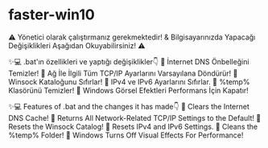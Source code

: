 # faster-win10

⚠ Yönetici olarak çalıştırmanız gerekmektedir! & Bilgisayarınızda Yapacağı Değişiklikleri Aşağıdan Okuyabilirsiniz! ⚠

✨💻 .bat'ın özellikleri ve yaptığı değişiklikler👇
🚀 İnternet DNS Önbelleğini Temizler!
🚀 Ağ İle İlgili Tüm TCP/IP Ayarlarını Varsayılana Döndürür!
🚀 Winsock Kataloğunu Sıfırlar!
🚀 IPv4 ve IPv6 Ayarlarını Sıfırlar.
🚀 %temp% Klasörünü Temizler!
🚀 Windows Görsel Efektleri Performans İçin Kapatır!



✨💻 Features of .bat and the changes it has made👇
🚀 Clears the Internet DNS Cache!
🚀 Returns All Network-Related TCP/IP Settings to the Default!
🚀 Resets the Winsock Catalog!
🚀 Resets IPv4 and IPv6 Settings.
🚀 Cleans the %temp% Folder!
🚀 Windows Turns Off Visual Effects For Performance!
